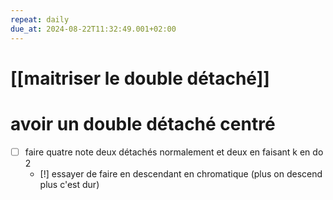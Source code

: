 ```yaml
---
repeat: daily
due_at: 2024-08-22T11:32:49.001+02:00
---
```

# [[maitriser le double détaché]]
# avoir un double détaché centré
- [ ] faire quatre note deux détachés normalement et deux en faisant k en do 2
	- [!] essayer de faire en descendant en chromatique (plus on descend plus c'est dur)